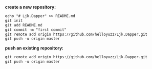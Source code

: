 ﻿**create a new repository:**
```md
echo "# Ljk.Dapper" >> README.md
git init
git add README.md
git commit -m "first commit"
git remote add origin https://github.com/helloyuzz/Ljk.Dapper.git
git push -u origin master
```


**push an existing repository:**
```md
git remote add origin https://github.com/helloyuzz/Ljk.Dapper.git
git push -u origin master
```